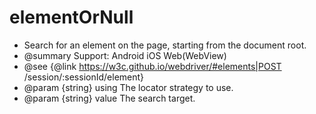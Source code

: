 # elementOrNull

* Search for an element on the page, starting from the document root.
* @summary Support: Android iOS Web(WebView)
* @see {@link https://w3c.github.io/webdriver/#elements|POST /session/:sessionId/element}
* @param {string} using The locator strategy to use.
* @param {string} value The search target.
